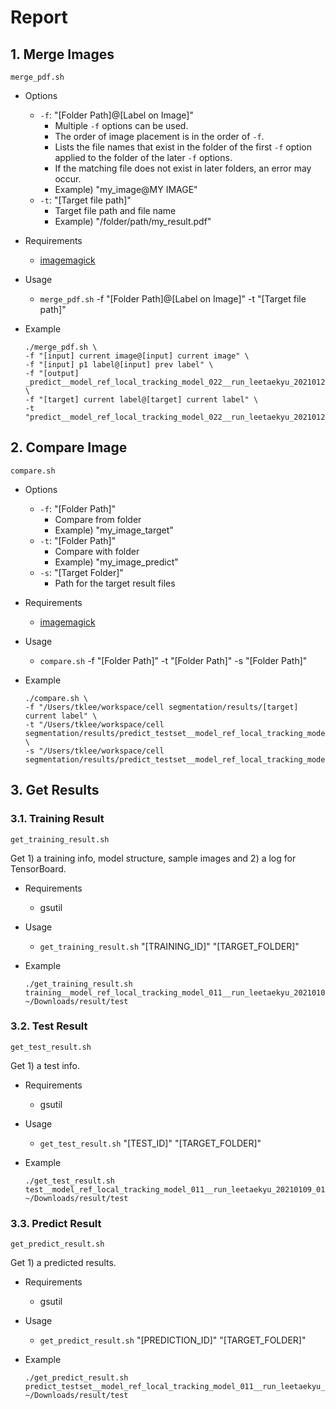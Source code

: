 # Report

## 1. Merge Images

`merge_pdf.sh`

- Options
  - `-f`: "[Folder Path]@[Label on Image]"
    - Multiple `-f` options can be used.
    - The order of image placement is in the order of `-f`.
    - Lists the file names that exist in the folder of the first `-f` option applied to the folder of the later `-f` options.
    - If the matching file does not exist in later folders, an error may occur.
    - Example) "my_image@MY IMAGE"
  - `-t`: "[Target file path]"
    - Target file path and file name
    - Example) "/folder/path/my_result.pdf"

- Requirements
  - [imagemagick](https://imagemagick.org/)

- Usage
  - `merge_pdf.sh` -f "[Folder Path]@[Label on Image]" -t "[Target file path]"

- Example
  
  ```shell
  ./merge_pdf.sh \
  -f "[input] current image@[input] current image" \
  -f "[input] p1 label@[input] prev label" \
  -f "[output] _predict__model_ref_local_tracking_model_022__run_leetaekyu_20210127_091102@[predict]" \
  -f "[target] current label@[target] current label" \
  -t "predict__model_ref_local_tracking_model_022__run_leetaekyu_20210127_091102.pdf"
  ```

## 2. Compare Image

`compare.sh`

- Options
  - `-f`: "[Folder Path]"
    - Compare from folder
    - Example) "my_image_target"
  - `-t`: "[Folder Path]"
    - Compare with folder
    - Example) "my_image_predict"
  - `-s`: "[Target Folder]"
    - Path for the target result files

- Requirements
  - [imagemagick](https://imagemagick.org/)

- Usage
  - `compare.sh` -f "[Folder Path]" -t "[Folder Path]" -s "[Folder Path]"

- Example
  
  ```shell
  ./compare.sh \
  -f "/Users/tklee/workspace/cell segmentation/results/[target] current label" \
  -t "/Users/tklee/workspace/cell segmentation/results/predict_testset__model_ref_local_tracking_model_033__run_leetaekyu_20210317_135008/predict_result/images" \
  -s "/Users/tklee/workspace/cell segmentation/results/predict_testset__model_ref_local_tracking_model_033__run_leetaekyu_20210317_135008/compare_with_target"
  ```

## 3. Get Results

### 3.1. Training Result

`get_training_result.sh`

Get 1) a training info, model structure, sample images and 2) a log for TensorBoard.

- Requirements
  - gsutil

- Usage
  - `get_training_result.sh` "[TRAINING_ID]" "[TARGET_FOLDER]"

- Example

  ```shell
  ./get_training_result.sh training__model_ref_local_tracking_model_011__run_leetaekyu_20210109_012720 ~/Downloads/result/test
  ```

### 3.2. Test Result

`get_test_result.sh`

Get 1) a test info.

- Requirements
  - gsutil

- Usage
  - `get_test_result.sh` "[TEST_ID]" "[TARGET_FOLDER]"

- Example

  ```shell
  ./get_test_result.sh test__model_ref_local_tracking_model_011__run_leetaekyu_20210109_012720 ~/Downloads/result/test
  ```

### 3.3. Predict Result

`get_predict_result.sh`

Get 1) a predicted results.

- Requirements
  - gsutil

- Usage
  - `get_predict_result.sh` "[PREDICTION_ID]" "[TARGET_FOLDER]"

- Example

  ```shell
  ./get_predict_result.sh predict_testset__model_ref_local_tracking_model_011__run_leetaekyu_20210109_012720 ~/Downloads/result/test
  ```
